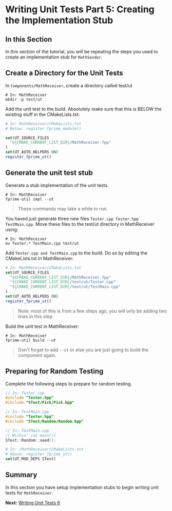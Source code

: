# Writing Unit Tests Part 5: Creating the Implementation Stub

## In this Section 

In this section of the tutorial, you will be repeating the steps you used to create an implementation stub for `MathSender`. 

## Create a Directory for the Unit Tests 
In `Components/MathReceiver`, create a directory called test/ut 

```shell 
# In: MathReceiver
mkdir -p test/ut
```

Add the unit test to the build. Absolutely make sure that this is BELOW the existing stuff in the CMakeLists.txt:

```cmake 
# In: MathReceiver/CMakeLists.txt
# Below: register_fprime_module()

set(UT_SOURCE_FILES
  "${CMAKE_CURRENT_LIST_DIR}/MathReceiver.fpp"
)
set(UT_AUTO_HELPERS ON)
register_fprime_ut()
```

## Generate the unit test stub 
Generate a stub implementation of the unit tests.

```shell 
# In: MathReceiver
fprime-util impl --ut
```
> These commands may take a while to run.

You haved just generate three new files `Tester.cpp Tester.hpp TestMain.cpp`. Move these files to the test/ut directory in MathReceiver using:

```shell 
# In: MathReceiver
mv Tester.* TestMain.cpp test/ut
```

Add `Tester.cpp and TestMain.cpp` to the build. Do so by editing the CMakeLists.txt in MathReceiver: 

```cmake
# In: MathReceiver/CMakeLists.txt 
set(UT_SOURCE_FILES
  "${CMAKE_CURRENT_LIST_DIR}/MathReceiver.fpp"
  "${CMAKE_CURRENT_LIST_DIR}/test/ut/Tester.cpp"
  "${CMAKE_CURRENT_LIST_DIR}/test/ut/TestMain.cpp"
)
set(UT_AUTO_HELPERS ON)
register_fprime_ut()
```

> Note: most of this is from a few steps ago, you will only be adding two lines in this step. 

Build the unit test in MathReceiver:

```shell 
# In: MathReceiver
fprime-util build --ut 
```
> Don't forget to add ```--ut``` or else you are just going to build the component again. 


## Preparing for Random Testing

Complete the following steps to prepare for random testing. 


```cpp
// In: Tester.cpp
#include "Tester.hpp"
#include "STest/Pick/Pick.hpp"
```

```cpp
// In: TestMain.cpp
#include "Tester.hpp"
#include "STest/Random/Random.hpp"
```

```cpp
// In: TestMain.cpp
// Within: int main(){
STest::Random::seed();
```

```cmake 
# In: /MathReceiver/CMakeLists.txt
# Above: register_fprime_ut()
set(UT_MOD_DEPS STest)
```

## Summary 

In this section you have setup implementation stubs to begin writing unit tests for `MathReceiver`. 

**Next:** [Writing Unit Tests 6](./writing-unit-tests-6.md)
